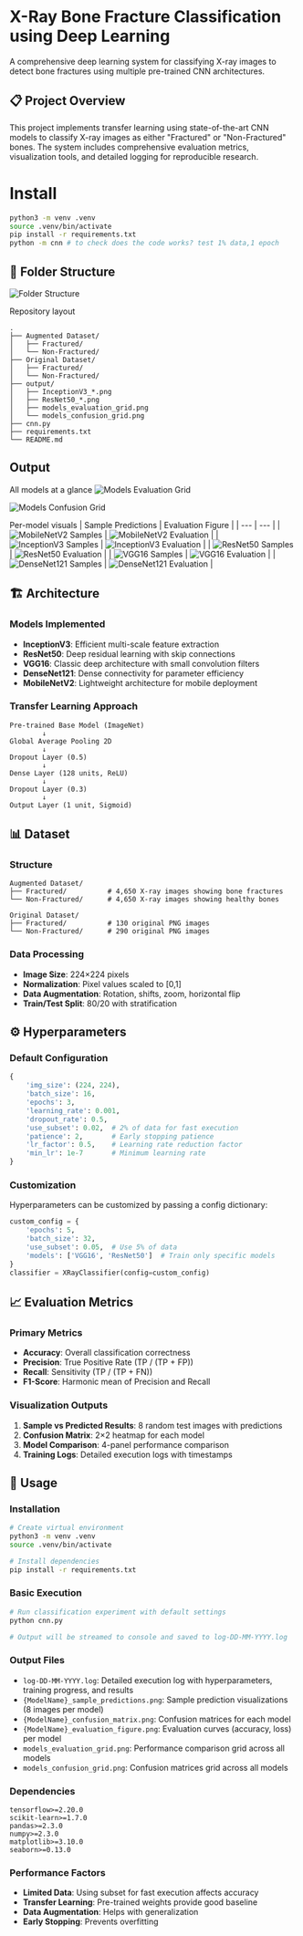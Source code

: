 # X-Ray Bone Fracture Classification using Deep Learning

A comprehensive deep learning system for classifying X-ray images to detect bone fractures using multiple pre-trained CNN architectures.

## 📋 Project Overview

This project implements transfer learning using state-of-the-art CNN models to classify X-ray images as either "Fractured" or "Non-Fractured" bones. The system includes comprehensive evaluation metrics, visualization tools, and detailed logging for reproducible research.

# Install

```zsh
python3 -m venv .venv
source .venv/bin/activate
pip install -r requirements.txt
python -m cnn # to check does the code works? test 1% data,1 epoch
```

## 📁 Folder Structure

![Folder Structure](./folder_structure.png)

Repository layout
```
.
├── Augmented Dataset/
│   ├── Fractured/
│   └── Non-Fractured/
├── Original Dataset/
│   ├── Fractured/
│   └── Non-Fractured/
├── output/
│   ├── InceptionV3_*.png
│   ├── ResNet50_*.png
│   ├── models_evaluation_grid.png
│   └── models_confusion_grid.png
├── cnn.py
├── requirements.txt
└── README.md
```


## Output

All models at a glance
![Models Evaluation Grid](./output/models_evaluation_grid.png)

![Models Confusion Grid](./output/models_confusion_grid.png)

Per-model visuals
|  Sample Predictions | Evaluation Figure | 
|  --- | --- |
| ![MobileNetV2 Samples](./output/MobileNetV2_sample_predictions.png) | ![MobileNetV2 Evaluation](./output/MobileNetV2_evaluation_figure.png) |
| ![InceptionV3 Samples](./output/InceptionV3_sample_predictions.png) | ![InceptionV3 Evaluation](./output/InceptionV3_evaluation_figure.png) |
| ![ResNet50 Samples](./output/ResNet50_sample_predictions.png) | ![ResNet50 Evaluation](./output/ResNet50_evaluation_figure.png) |
| ![VGG16 Samples](./output/VGG16_sample_predictions.png) | ![VGG16 Evaluation](./output/VGG16_evaluation_figure.png) |
| ![DenseNet121 Samples](./output/DenseNet121_sample_predictions.png) | ![DenseNet121 Evaluation](./output/DenseNet121_evaluation_figure.png) |



## 🏗️ Architecture

### Models Implemented
- **InceptionV3**: Efficient multi-scale feature extraction
- **ResNet50**: Deep residual learning with skip connections  
- **VGG16**: Classic deep architecture with small convolution filters
- **DenseNet121**: Dense connectivity for parameter efficiency
- **MobileNetV2**: Lightweight architecture for mobile deployment

### Transfer Learning Approach
```
Pre-trained Base Model (ImageNet)
        ↓
Global Average Pooling 2D
        ↓  
Dropout Layer (0.5)
        ↓
Dense Layer (128 units, ReLU)
        ↓
Dropout Layer (0.3)
        ↓
Output Layer (1 unit, Sigmoid)
```

## 📊 Dataset

### Structure
```
Augmented Dataset/
├── Fractured/          # 4,650 X-ray images showing bone fractures
└── Non-Fractured/      # 4,650 X-ray images showing healthy bones

Original Dataset/
├── Fractured/          # 130 original PNG images
└── Non-Fractured/      # 290 original PNG images
```

### Data Processing
- **Image Size**: 224×224 pixels
- **Normalization**: Pixel values scaled to [0,1]
- **Data Augmentation**: Rotation, shifts, zoom, horizontal flip
- **Train/Test Split**: 80/20 with stratification

## ⚙️ Hyperparameters

### Default Configuration
```python
{
    'img_size': (224, 224),
    'batch_size': 16,
    'epochs': 3,
    'learning_rate': 0.001,
    'dropout_rate': 0.5,
    'use_subset': 0.02,  # 2% of data for fast execution
    'patience': 2,       # Early stopping patience
    'lr_factor': 0.5,    # Learning rate reduction factor
    'min_lr': 1e-7       # Minimum learning rate
}
```

### Customization
Hyperparameters can be customized by passing a config dictionary:
```python
custom_config = {
    'epochs': 5,
    'batch_size': 32,
    'use_subset': 0.05,  # Use 5% of data
    'models': ['VGG16', 'ResNet50']  # Train only specific models
}
classifier = XRayClassifier(config=custom_config)
```

## 📈 Evaluation Metrics

### Primary Metrics
- **Accuracy**: Overall classification correctness
- **Precision**: True Positive Rate (TP / (TP + FP))
- **Recall**: Sensitivity (TP / (TP + FN))
- **F1-Score**: Harmonic mean of Precision and Recall

### Visualization Outputs
1. **Sample vs Predicted Results**: 8 random test images with predictions
2. **Confusion Matrix**: 2×2 heatmap for each model
3. **Model Comparison**: 4-panel performance comparison
4. **Training Logs**: Detailed execution logs with timestamps

## 🚀 Usage

### Installation
```bash
# Create virtual environment
python3 -m venv .venv
source .venv/bin/activate

# Install dependencies
pip install -r requirements.txt
```

### Basic Execution
```bash
# Run classification experiment with default settings
python cnn.py

# Output will be streamed to console and saved to log-DD-MM-YYYY.log
```

### Output Files
- `log-DD-MM-YYYY.log`: Detailed execution log with hyperparameters, training progress, and results
- `{ModelName}_sample_predictions.png`: Sample prediction visualizations (8 images per model)
- `{ModelName}_confusion_matrix.png`: Confusion matrices for each model
- `{ModelName}_evaluation_figure.png`: Evaluation curves (accuracy, loss) per model
- `models_evaluation_grid.png`: Performance comparison grid across all models
- `models_confusion_grid.png`: Confusion matrices grid across all models

### Dependencies
```
tensorflow>=2.20.0
scikit-learn>=1.7.0
pandas>=2.3.0
numpy>=2.3.0
matplotlib>=3.10.0
seaborn>=0.13.0
```

### Performance Factors
- **Limited Data**: Using subset for fast execution affects accuracy
- **Transfer Learning**: Pre-trained weights provide good baseline
- **Data Augmentation**: Helps with generalization
- **Early Stopping**: Prevents overfitting
